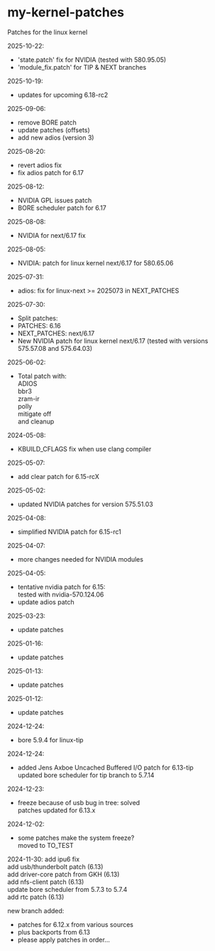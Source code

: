 # my-kernel-patches
Patches for the linux kernel

2025-10-22:
- 'state.patch' fix for NVIDIA (tested with 580.95.05)  
- 'module_fix.patch' for TIP & NEXT branches

2025-10-19:
- updates for upcoming 6.18-rc2

2025-09-06:
- remove BORE patch  
- update patches (offsets)  
- add new adios (version 3)

2025-08-20:
- revert adios fix  
- fix adios patch for 6.17

2025-08-12:
- NVIDIA GPL issues patch  
- BORE scheduler patch for 6.17

2025-08-08:
- NVIDIA for next/6.17 fix 

2025-08-05:
- NVIDIA: patch for linux kernel next/6.17 for 580.65.06

2025-07-31:
- adios: fix for linux-next >= 2025073 in NEXT_PATCHES

2025-07-30:
- Split patches:  
- PATCHES: 6.16  
- NEXT_PATCHES: next/6.17  
- New NVIDIA patch for linux kernel next/6.17
  (tested with versions 575.57.08 and 575.64.03)

2025-06-02:
- Total patch with:  
  ADIOS  
  bbr3  
  zram-ir  
  polly  
  mitigate off  
  and cleanup

2024-05-08:
- KBUILD_CFLAGS fix when use clang compiler

2025-05-07:
- add clear patch for 6.15-rcX

2025-05-02:
- updated NVIDIA patches for version 575.51.03

2025-04-08:
- simplified NVIDIA patch for 6.15-rc1

2025-04-07:
- more changes needed for NVIDIA modules

2025-04-05:
- tentative nvidia patch for 6.15:  
  tested with nvidia-570.124.06
- update adios patch

2025-03-23:
- update patches

2025-01-16:
- update patches

2025-01-13:
- update patches

2025-01-12:
- update patches

2024-12-24:
- bore 5.9.4 for linux-tip

2024-12-24:
- added Jens Axboe Uncached Buffered I/O patch for 6.13-tip  
  updated bore scheduler for tip branch to 5.7.14

2024-12-23:
- freeze because of usb bug in tree: solved  
  patches updated for 6.13.x

2024-12-02:
- some patches make the system freeze?  
  moved to TO_TEST

2024-11-30:
add ipu6 fix  
add usb/thunderbolt patch (6.13)  
add driver-core patch from GKH (6.13)  
add nfs-client patch (6.13)  
update bore scheduler from 5.7.3 to 5.7.4  
add rtc patch (6.13)

new branch added:  
- patches for 6.12.x from various sources  
- plus backports from 6.13  
- please apply patches in order...
